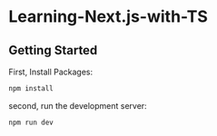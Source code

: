 # Learning-Next.js-with-TS

## Getting Started

First, Install Packages:

```bash
npm install
```

second, run the development server:

```bash
npm run dev
```

